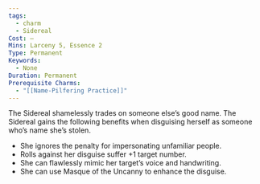 ```yaml
---
tags:
  - charm
  - Sidereal
Cost: —
Mins: Larceny 5, Essence 2
Type: Permanent
Keywords:
  - None
Duration: Permanent
Prerequisite Charms:
  - "[[Name-Pilfering Practice]]"
---
```

The Sidereal shamelessly trades on someone else’s good name. The Sidereal gains the following benefits when disguising herself as someone who’s name she’s stolen. 
-  She ignores the penalty for impersonating unfamiliar people. 
-  Rolls against her disguise suffer +1 target number. 
-  She can flawlessly mimic her target’s voice and handwriting. 
-  She can use Masque of the Uncanny to enhance the disguise.